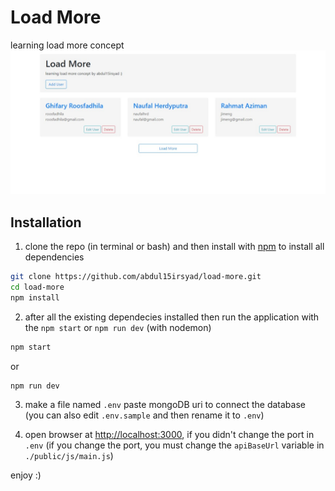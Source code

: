 # Load More
learning load more concept
![Load More Page](https://github.com/abdul15irsyad/load-more/blob/master/public/images/load-more.jpeg?raw=true)

## Installation
1. clone the repo (in terminal or bash) and then install with [npm](https://www.npmjs.com) to install all dependencies

```bash
git clone https://github.com/abdul15irsyad/load-more.git
cd load-more
npm install

```
2. after all the existing dependecies installed then run the application with the `npm start` or `npm run dev` (with nodemon)

```bash
npm start
```
or
```bash
npm run dev
```

3. make a file named `.env` paste mongoDB uri to connect the database (you can also edit `.env.sample` and then rename it to `.env`)

4. open browser at [http://localhost:3000](http://localhost:3000), if you didn't change the port in `.env` (if you change the port, you must change the `apiBaseUrl` variable in `./public/js/main.js`)

enjoy :)